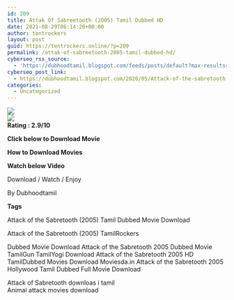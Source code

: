 ```yaml
---
id: 209
title: Attak Of Sabreetooth (2005) Tamil Dubbed HD
date: 2021-08-29T06:14:20+00:00
author: tentrockers
layout: post
guid: https://tentrockers.online/?p=209
permalink: /attak-of-sabreetooth-2005-tamil-dubbed-hd/
cyberseo_rss_source:
  - 'https://dubhoodtamil.blogspot.com/feeds/posts/default?max-results=150&start-index=301'
cyberseo_post_link:
  - https://dubhoodtamil.blogspot.com/2020/05/Attack-of-the-sabretooth-movie-download.html
categories:
  - Uncategorized
---
```

<div class="media_block">
  <img src="https://1.bp.blogspot.com/-s3tKBia8wu0/XsTiLTOr-kI/AAAAAAAABKw/QoFMeX1znlojDAUNMmbXvSrylLVMBfLCACPcBGAYYCw/s72-c/wp1943078-saber-tooth-tiger-wallpaper-hd.jpg" class="media_thumbnail" />
</div>

<div>
  <img src="https://1.bp.blogspot.com/-s3tKBia8wu0/XsTiLTOr-kI/AAAAAAAABKw/QoFMeX1znlojDAUNMmbXvSrylLVMBfLCACPcBGAYYCw/s640/wp1943078-saber-tooth-tiger-wallpaper-hd.jpg" class="ff-og-image-inserted" />
</div>

<div readability="6.4460431654676">
  <b><span>Rating<span> </span>:<span> </span>2.9/10</span></b></p> 
  
  <p>
    <span><b>Click below to Download Movie</b></span>
  </p>
  
  <p>
    <span><b>How to Download Movies</b></span>
  </p>
  
  <p>
    <span><b>Watch below Video</b></span>
  </p>
  
  <p>
  </p>
  
  <p>
    Download / Watch / Enjoy
  </p>
  
  <p>
    By Dubhoodtamil
  </p>
</div>

<span><b>Tags</b></span>

<span><span>Attack of the Sabretooth (2005) Tamil Dubbed Movie Download&nbsp;</span></span>

<span><span>Attack of the Sabretooth (2005) TamilRockers&nbsp;</span></span>

<span><span>Dubbed Movie Download Attack of the Sabretooth 2005 Dubbed Movie TamilGun TamilYogi Download Attack of the Sabretooth 2005 HD TamilDubbed Movies Download Moviesda.in Attack of the Sabretooth 2005 Hollywood Tamil Dubbed Full Movie Download</span></span>

<span><span>Attack of Sabretooth downloas i tamil</span></span>  
<span>Animal attack movies download</span>